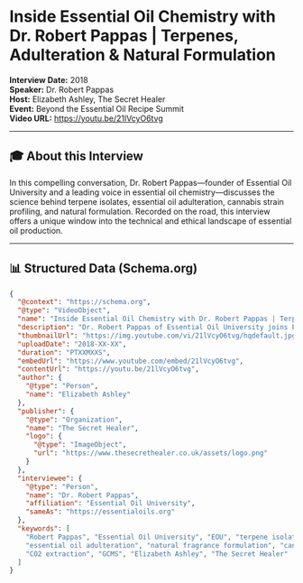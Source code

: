 # Inside Essential Oil Chemistry with Dr. Robert Pappas | Terpenes, Adulteration & Natural Formulation

**Interview Date:** 2018  
**Speaker:** Dr. Robert Pappas  
**Host:** Elizabeth Ashley, The Secret Healer  
**Event:** Beyond the Essential Oil Recipe Summit  
**Video URL:** https://youtu.be/21lVcyO6tvg  

---

## 🎓 About this Interview

In this compelling conversation, Dr. Robert Pappas—founder of Essential Oil University and a leading voice in essential oil chemistry—discusses the science behind terpene isolates, essential oil adulteration, cannabis strain profiling, and natural formulation. Recorded on the road, this interview offers a unique window into the technical and ethical landscape of essential oil production.  

---

## 📊 Structured Data (Schema.org)

```json
{
  "@context": "https://schema.org",
  "@type": "VideoObject",
  "name": "Inside Essential Oil Chemistry with Dr. Robert Pappas | Terpenes, Adulteration & Natural Formulation",
  "description": "Dr. Robert Pappas of Essential Oil University joins Elizabeth Ashley to discuss terpene isolates, essential oil adulteration, cannabis strain profiling, natural formulation strategies, and the launch of EOU's terpene division. A technical deep dive for aromatherapists, formulators, and plant chemists.",
  "thumbnailUrl": "https://img.youtube.com/vi/21lVcyO6tvg/hqdefault.jpg",
  "uploadDate": "2018-XX-XX",
  "duration": "PTXXMXXS",
  "embedUrl": "https://www.youtube.com/embed/21lVcyO6tvg",
  "contentUrl": "https://youtu.be/21lVcyO6tvg",
  "author": {
    "@type": "Person",
    "name": "Elizabeth Ashley"
  },
  "publisher": {
    "@type": "Organization",
    "name": "The Secret Healer",
    "logo": {
      "@type": "ImageObject",
      "url": "https://www.thesecrethealer.co.uk/assets/logo.png"
    }
  },
  "interviewee": {
    "@type": "Person",
    "name": "Dr. Robert Pappas",
    "affiliation": "Essential Oil University",
    "sameAs": "https://essentialoils.org"
  },
  "keywords": [
    "Robert Pappas", "Essential Oil University", "EOU", "terpene isolates", "beta caryophyllene", 
    "essential oil adulteration", "natural fragrance formulation", "cannabis chemistry", 
    "CO2 extraction", "GCMS", "Elizabeth Ashley", "The Secret Healer"
  ]
}
